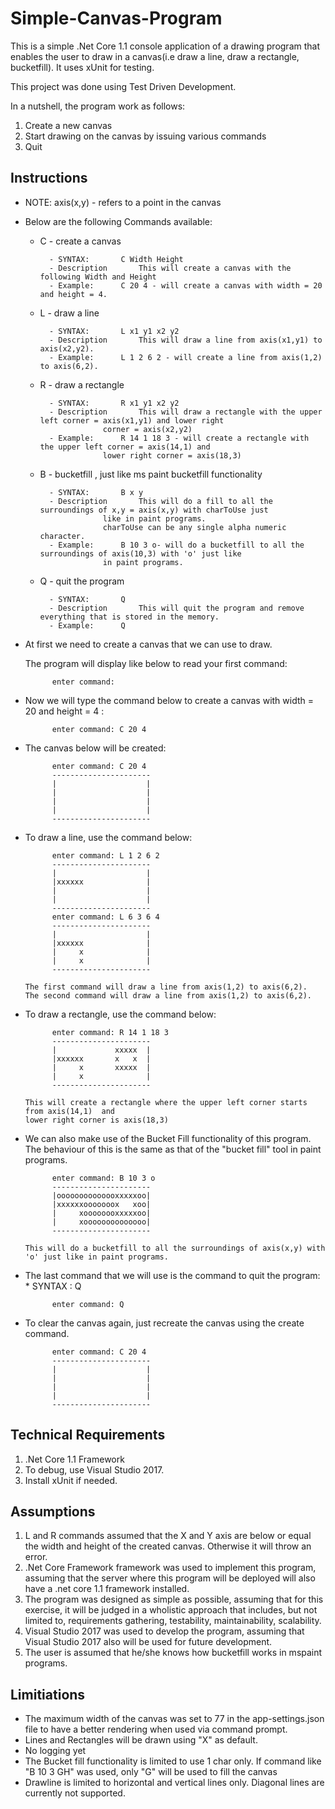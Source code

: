 # Simple-Canvas-Program
This is a simple .Net Core 1.1 console application of a drawing program that enables the user to draw
in a canvas(i.e draw a line, draw a rectangle, bucketfill). It uses xUnit for testing. 

This project was done using Test Driven Development.

In a nutshell, the program work as follows:
 1. Create a new canvas
 2. Start drawing on the canvas by issuing various commands
 3. Quit
 
## Instructions 
- NOTE: axis(x,y) - refers to a point in the canvas
* Below are the following Commands available:
	
	- C - create a canvas
			
			- SYNTAX: 		C Width Height
			- Description		This will create a canvas with the following Width and Height	
			- Example:		C 20 4 - will create a canvas with width = 20 and height = 4.
			
	
	- L - draw a line
	
			- SYNTAX:		L x1 y1 x2 y2		
			- Description		This will draw a line from axis(x1,y1) to axis(x2,y2).
			- Example:		L 1 2 6 2 - will create a line from axis(1,2) to axis(6,2).
			
	- R - draw a rectangle
	
			- SYNTAX:		R x1 y1 x2 y2
			- Description		This will draw a rectangle with the upper left corner = axis(x1,y1) and lower right 
						corner = axis(x2,y2)
			- Example:		R 14 1 18 3 - will create a rectangle with the upper left corner = axis(14,1) and 
						lower right corner = axis(18,3)		
			
	- B - bucketfill , just like ms paint bucketfill functionality
	
			- SYNTAX:		B x y 
			- Description		This will do a fill to all the surroundings of x,y = axis(x,y) with charToUse just
						like in paint programs. 
						charToUse can be any single alpha numeric character.
			- Example:		B 10 3 o- will do a bucketfill to all the surroundings of axis(10,3) with 'o' just like
						in paint programs.
	- Q - quit the program
	
			- SYNTAX: 		Q
			- Description		This will quit the program and remove everything that is stored in the memory.
			- Example:		Q
	
* At first we need to create a canvas that we can use to draw. 

  The program will display like below to read your first command:
  
            enter command:
  
* Now we will type the command below to create a canvas with width = 20 and height = 4 :
            
            enter command: C 20 4
     
* The canvas below will be created:

            enter command: C 20 4
            ----------------------
            |                    |
            |                    |
            |                    |
            |                    |
            ----------------------
* To draw a line, use the command below:  
      
            enter command: L 1 2 6 2
            ----------------------
            |                    |
            |xxxxxx              |
            |                    |
            |                    |
            ----------------------
            enter command: L 6 3 6 4
            ----------------------
            |                    |
            |xxxxxx              |
            |     x              |
            |     x              |
            ----------------------
      
      The first command will draw a line from axis(1,2) to axis(6,2).
      The second command will draw a line from axis(1,2) to axis(6,2).
    
* To draw a rectangle, use the command below:

            enter command: R 14 1 18 3
            ----------------------
            |             xxxxx  |
            |xxxxxx       x   x  |
            |     x       xxxxx  |
            |     x              |
            ----------------------
            
      This will create a rectangle where the upper left corner starts from axis(14,1)  and 
      lower right corner is axis(18,3)
      
* We can also make use of the Bucket Fill functionality of this program.  The behaviour of this is the same as that of the "bucket fill" tool in paint
  programs.
        
            enter command: B 10 3 o
            ----------------------
            |oooooooooooooxxxxxoo|
            |xxxxxxooooooox   xoo|
            |     xoooooooxxxxxoo|
            |     xoooooooooooooo|
            ----------------------
            
      This will do a bucketfill to all the surroundings of axis(x,y) with 'o' just like in paint programs. 
      
* The last command that we will use is the command to quit the program:
      * SYNTAX : Q
      
            enter command: Q
            
* To clear the canvas again, just recreate the canvas using the create command.

			enter command: C 20 4
            ----------------------
            |                    |
            |                    |
            |                    |
            |                    |
            ----------------------
## Technical Requirements
  1. .Net Core 1.1 Framework
  2. To debug, use Visual Studio 2017.
  3. Install xUnit if needed.

## Assumptions
  1. L and R commands assumed that the X and Y axis are below or equal the width and height of the created canvas. Otherwise it will throw an error.
  2. .Net Core Framework framework was used to implement this program, assuming that the server where this program will be deployed will also have a .net core 1.1 framework installed.
  3. The program was designed as simple as possible, assuming that for this exercise, it will be judged in a wholistic approach  that includes, but not limited to, requirements gathering, testability, maintainability, scalability.
  4. Visual Studio 2017 was used to develop the program, assuming that Visual Studio 2017 also will be used for future development.
  5. The user is assumed that he/she knows how bucketfill works in mspaint programs.
  
## Limitiations
 * The maximum width of the canvas was set to 77 in the app-settings.json file to have a better rendering when used via command prompt.
 * Lines and Rectangles will be drawn using "X" as default.
 * No logging yet
 * The Bucket fill functionality is limited to use 1 char only. If command like "B 10 3 GH" was used, only "G" will be used to fill the canvas
 * Drawline is limited to horizontal and vertical lines only. Diagonal lines are currently not supported.
